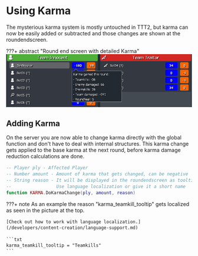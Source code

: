 # Using Karma

The mysterious karma system is mostly untouched in TTT2, but karma can now be easily added or subtracted and those changes are shown at the roundendscreen.

???+ abstract "Round end screen with detailed Karma"
    ![Icon Padding](../../assets/images/article/roundend_karma.png)

## Adding Karma

On the server you are now able to change karma directly with the global function and don't have to deal with internal structures.
This karma change gets applied to the base karma at the next round, before karma damage reduction calculations are done.

```lua
-- Player ply - Affected Player
-- Number amount - Amount of karma that gets changed, can be negative
-- String reason - It will be displayed in the roundendscreen as tooltip
--                 Use language localization or give it a short name
function KARMA.DoKarmaChange(ply, amount, reason)
```

???+ note
    As an example the reason "karma_teamkill_tooltip" gets localized as seen in the picture at the top.

    [Check out how to work with language localization.](/developers/content-creation/language-support.md)

    ```txt
    karma_teamkill_tooltip = "Teamkills"
    ```
